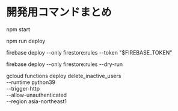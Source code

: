 # 開発用コマンドまとめ

npm start

npm run deploy

firebase deploy --only firestore:rules --token "$FIREBASE_TOKEN”

firebase deploy --only firestore:rules --dry-run

gcloud functions deploy delete_inactive_users \
--runtime python39 \
--trigger-http \
--allow-unauthenticated \
--region asia-northeast1